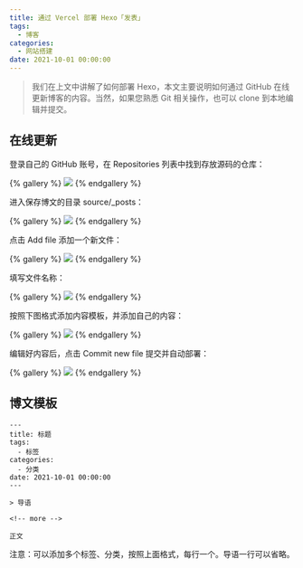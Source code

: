 ```yaml
---
title: 通过 Vercel 部署 Hexo「发表」
tags:
  - 博客
categories:
  - 网站搭建
date: 2021-10-01 00:00:00
---
```


> 我们在上文中讲解了如何部署 Hexo，本文主要说明如何通过 GitHub 在线更新博客的内容。当然，如果您熟悉 Git 相关操作，也可以 clone 到本地编辑并提交。

<!-- more -->

## 在线更新

登录自己的 GitHub 账号，在 Repositories 列表中找到存放源码的仓库：

{% gallery %}
![](https://cdn.dusays.com/2021/10/388-1.jpg/1)
{% endgallery %}

进入保存博文的目录 source/_posts：

{% gallery %}
![](https://cdn.dusays.com/2021/10/388-2.jpg/1)
{% endgallery %}

点击 Add file 添加一个新文件：

{% gallery %}
![](https://cdn.dusays.com/2021/10/388-3.jpg/1)
{% endgallery %}

填写文件名称：

{% gallery %}
![](https://cdn.dusays.com/2021/10/388-4.jpg/1)
{% endgallery %}

按照下图格式添加内容模板，并添加自己的内容：

{% gallery %}
![](https://cdn.dusays.com/2021/10/388-5.jpg/1)
{% endgallery %}

编辑好内容后，点击 Commit new file 提交并自动部署：

{% gallery %}
![](https://cdn.dusays.com/2021/10/388-6.jpg/1)
{% endgallery %}

## 博文模板

```
---
title: 标题
tags:
  - 标签
categories:
  - 分类
date: 2021-10-01 00:00:00
---

> 导语

<!-- more -->

正文
```

注意：可以添加多个标签、分类，按照上面格式，每行一个。导语一行可以省略。